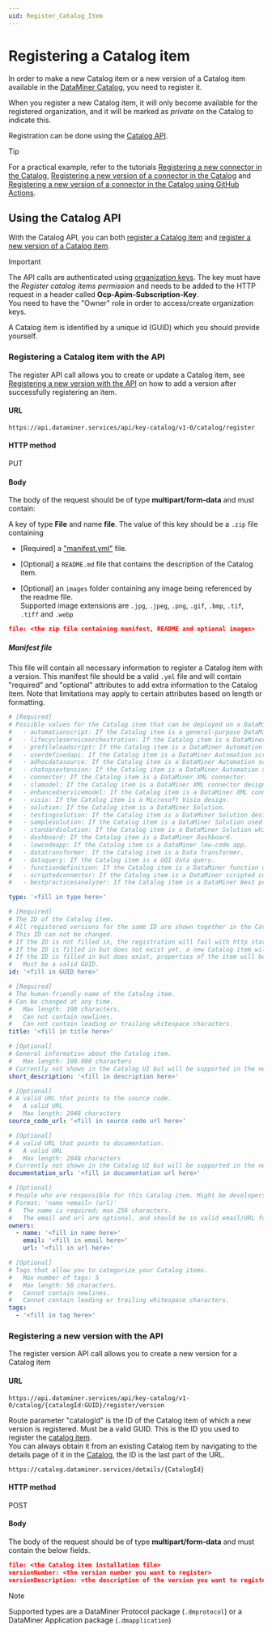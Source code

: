 ```yaml
---
uid: Register_Catalog_Item
---
```


# Registering a Catalog item

In order to make a new Catalog item or a new version of a Catalog item available in the [DataMiner Catalog](https://catalog.dataminer.services/), you need to register it.

When you register a new Catalog item, it will only become available for the registered organization, and it will be marked as *private* on the Catalog to indicate this.

Registration can be done using the [Catalog API](#using-the-catalog-api).

> [!TIP]
> For a practical example, refer to the tutorials [Registering a new connector in the Catalog](xref:Tutorial_Register_Catalog_Item), [Registering a new version of a connector in the Catalog](xref:Tutorial_Register_Catalog_Version) and [Registering a new version of a connector in the Catalog using GitHub Actions](xref:Tutorial_Register_Catalog_Version_GitHub_Actions).

## Using the Catalog API

With the Catalog API, you can both [register a Catalog item](#registering-a-catalog-item-with-the-api) and [register a new version of a Catalog item](#registering-a-new-version-with-the-api).

> [!IMPORTANT]  
> The API calls are authenticated using [organization keys](xref:Managing_DCP_keys#organization-keys). The key must have the *Register catalog items permission* and needs to be added to the HTTP request in a header called **Ocp-Apim-Subscription-Key**.  
You need to have the "Owner" role in order to access/create organization keys.

A Catalog item is identified by a unique id (GUID) which you should provide yourself.

### Registering a Catalog item with the API

The register API call allows you to create or update a Catalog item, see [Registering a new version with the API](#registering-a-new-version-with-the-api) on how to add a version after successfully registering an item.

#### URL

`https://api.dataminer.services/api/key-catalog/v1-0/catalog/register`

#### HTTP method

PUT

#### Body

The body of the request should be of type **multipart/form-data** and must contain:  

A key of type **File** and name **file**.
The value of this key should be a  `.zip` file containing 

- [Required] a ["manifest.yml"](xref:Register_Catalog_Item#manifest-file) file.

- [Optional] a `README.md` file that contains the description of the Catalog item.
- [Optional] an `images` folder containing any image being referenced by the readme file.  
Supported image extensions are `.jpg`, `.jpeg`, `.png`, `.gif`, `.bmp`, `.tif`, `.tiff` and `.webp`

```json
file: <the zip file containing manifest, README and optional images>
```

##### Manifest file

This file will contain all necessary information to register a Catalog item with a version. This manifest file should be a valid `.yml` file and will contain "required" and "optional" attributes to add extra information to the Catalog item. Note that limitations may apply to certain attributes based on length or formatting.

```yml
# [Required]
# Possible values for the Catalog item that can be deployed on a DataMiner System:
#   - automationscript: If the Catalog item is a general-purpose DataMiner Automation script.
#   - lifecycleserviceorchestration: If the Catalog item is a DataMiner Automation script designed to manage the life cycle of a service.
#   - profileloadscript: If the Catalog item is a DataMiner Automation script designed to load a standard DataMiner profile.
#   - userdefinedapi: If the Catalog item is a DataMiner Automation script designed as a user-defined API.
#   - adhocdatasource: If the Catalog item is a DataMiner Automation script designed for a ad hoc data source integration.
#   - chatopsextension: If the Catalog item is a DataMiner Automation script designed as ChatOps Extension.
#   - connector: If the Catalog item is a DataMiner XML connector.
#   - slamodel: If the Catalog item is a DataMiner XML connector designed as DataMiner Service Level Agreement model.
#   - enhancedservicemodel: If the Catalog item is a DataMiner XML connector designed as DataMiner enhanced service model.
#   - visio: If the Catalog item is a Microsoft Visio design.
#   - solution: If the Catalog item is a DataMiner Solution.
#   - testingsolution: If the Catalog item is a DataMiner Solution designed for automated testing and validation.
#   - samplesolution: If the Catalog item is a DataMiner Solution used for training and education.
#   - standardsolution: If the Catalog item is a DataMiner Solution which is a out-of-the-box solution for specific use case or application.
#   - dashboard: If the Catalog item is a DataMiner Dashboard.
#   - lowcodeapp: If the Catalog item is a DataMiner low-code app.
#   - datatransformer: If the Catalog item is a Data Transformer.
#   - dataquery: If the Catalog item is a GQI data query.
#   - functiondefinition: If the Catalog item is a DataMiner function definition.
#   - scriptedconnector: If the Catalog item is a DataMiner scripted connector.
#   - bestpracticesanalyzer: If the Catalog item is a DataMiner Best practices Analysis file.

type: '<fill in type here>'

# [Required] 
# The ID of the Catalog item.
# All registered versions for the same ID are shown together in the Catalog.
# This ID can not be changed. 
# If the ID is not filled in, the registration will fail with http status code 500. 
# If the ID is filled in but does not exist yet, a new Catalog item will be registered with this id.
# If the ID is filled in but does exist, properties of the item will be overwritten
#   Must be a valid GUID.
id: '<fill in GUID here>'

# [Required] 
# The human-friendly name of the Catalog item. 
# Can be changed at any time.
#   Max length: 100 characters.
#   Can not contain newlines.
#   Can not contain leading or trailing whitespace characters.
title: '<fill in title here>'

# [Optional]
# General information about the Catalog item.
#   Max length: 100.000 characters
# Currently not shown in the Catalog UI but will be supported in the near future.
short_description: '<fill in description here>'

# [Optional]
# A valid URL that points to the source code.
#   A valid URL
#   Max length: 2048 characters
source_code_url: '<fill in source code url here>'

# [Optional]
# A valid URL that points to documentation.
#   A valid URL
#   Max length: 2048 characters
# Currently not shown in the Catalog UI but will be supported in the near future.
documentation_url: '<fill in documentation url here>'

# [Optional]
# People who are responsible for this Catalog item. Might be developers, but this is not required.
# Format: 'name <email> (url)'
#   The name is required; max 256 characters.
#   The email and url are optional, and should be in valid email/URL formats.
owners:
  - name: '<fill in name here>'
    email: '<fill in email here>'
    url: '<fill in url here>'

# [Optional]
# Tags that allow you to categorize your Catalog items.
#   Max number of tags: 5
#   Max length: 50 characters.
#   Cannot contain newlines.
#   Cannot contain leading or trailing whitespace characters.
tags:
  - '<fill in tag here>'
```

### Registering a new version with the API

The register version API call allows you to create a new version for a Catalog item

#### URL
`https://api.dataminer.services/api/key-catalog/v1-0/catalog/{catalogId:GUID}/register/version`

Route parameter "catalogId" is the ID of the Catalog item of which a new version is registered. Must be a valid GUID.
This is the ID you used to register the [catalog item](#registering-a-catalog-item-with-the-api).  
You can always obtain it from an existing Catalog item by navigating to the details page of it in the [Catalog](https://catalog.dataminer.services/), the ID is the last part of the URL.  

`https://catalog.dataminer.services/details/{CatalogId}`

#### HTTP method

POST

#### Body

The body of the request should be of type **multipart/form-data** and must contain the below fields.  

```json
file: <the Catalog item installation file>
versionNumber: <the version number you want to register>
versionDescription: <the description of the version you want to register>
```
> [!NOTE]  
> Supported types are a DataMiner Protocol package (`.dmprotocol`) or a DataMiner Application package (`.dmapplication`)